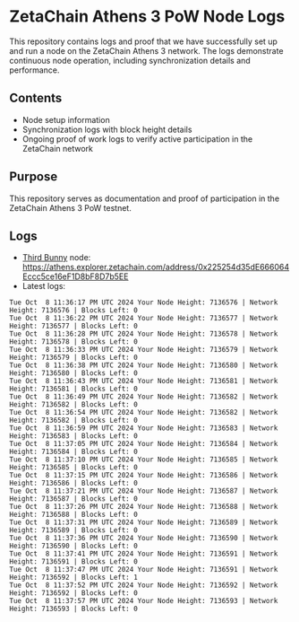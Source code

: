 # ZetaChain Athens 3 PoW Node Logs
This repository contains logs and proof that we have successfully set up and run a node on the ZetaChain Athens 3 network. The logs demonstrate continuous node operation, including synchronization details and performance.

## Contents
- Node setup information
- Synchronization logs with block height details
- Ongoing proof of work logs to verify active participation in the ZetaChain network

## Purpose
This repository serves as documentation and proof of participation in the ZetaChain Athens 3 PoW testnet.

## Logs

- [Third Bunny](https://thirdbunny.xyz/) node: https://athens.explorer.zetachain.com/address/0x225254d35dE666064Eccc5ce16eF1D8bF8D7b5EE
- Latest logs:
```
Tue Oct  8 11:36:17 PM UTC 2024 Your Node Height: 7136576 | Network Height: 7136576 | Blocks Left: 0
Tue Oct  8 11:36:22 PM UTC 2024 Your Node Height: 7136577 | Network Height: 7136577 | Blocks Left: 0
Tue Oct  8 11:36:28 PM UTC 2024 Your Node Height: 7136578 | Network Height: 7136578 | Blocks Left: 0
Tue Oct  8 11:36:33 PM UTC 2024 Your Node Height: 7136579 | Network Height: 7136579 | Blocks Left: 0
Tue Oct  8 11:36:38 PM UTC 2024 Your Node Height: 7136580 | Network Height: 7136580 | Blocks Left: 0
Tue Oct  8 11:36:43 PM UTC 2024 Your Node Height: 7136581 | Network Height: 7136581 | Blocks Left: 0
Tue Oct  8 11:36:49 PM UTC 2024 Your Node Height: 7136582 | Network Height: 7136582 | Blocks Left: 0
Tue Oct  8 11:36:54 PM UTC 2024 Your Node Height: 7136582 | Network Height: 7136582 | Blocks Left: 0
Tue Oct  8 11:36:59 PM UTC 2024 Your Node Height: 7136583 | Network Height: 7136583 | Blocks Left: 0
Tue Oct  8 11:37:05 PM UTC 2024 Your Node Height: 7136584 | Network Height: 7136584 | Blocks Left: 0
Tue Oct  8 11:37:10 PM UTC 2024 Your Node Height: 7136585 | Network Height: 7136585 | Blocks Left: 0
Tue Oct  8 11:37:15 PM UTC 2024 Your Node Height: 7136586 | Network Height: 7136586 | Blocks Left: 0
Tue Oct  8 11:37:21 PM UTC 2024 Your Node Height: 7136587 | Network Height: 7136587 | Blocks Left: 0
Tue Oct  8 11:37:26 PM UTC 2024 Your Node Height: 7136588 | Network Height: 7136588 | Blocks Left: 0
Tue Oct  8 11:37:31 PM UTC 2024 Your Node Height: 7136589 | Network Height: 7136589 | Blocks Left: 0
Tue Oct  8 11:37:36 PM UTC 2024 Your Node Height: 7136590 | Network Height: 7136590 | Blocks Left: 0
Tue Oct  8 11:37:41 PM UTC 2024 Your Node Height: 7136591 | Network Height: 7136591 | Blocks Left: 0
Tue Oct  8 11:37:47 PM UTC 2024 Your Node Height: 7136591 | Network Height: 7136592 | Blocks Left: 1
Tue Oct  8 11:37:52 PM UTC 2024 Your Node Height: 7136592 | Network Height: 7136592 | Blocks Left: 0
Tue Oct  8 11:37:57 PM UTC 2024 Your Node Height: 7136593 | Network Height: 7136593 | Blocks Left: 0
```
